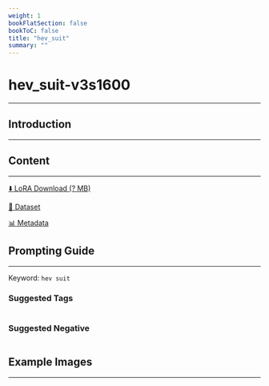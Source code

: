 ```yaml
---
weight: 1
bookFlatSection: false
bookToC: false
title: "hev_suit"
summary: ""
---
```


<!--markdownlint-disable MD025 MD033 -->

# hev_suit-v3s1600

---

## Introduction

---


## Content

---

[⬇️ LoRA Download (? MB)]()

[📐 Dataset]()

[📊 Metadata]()

## Prompting Guide

---

Keyword: `hev suit`

### Suggested Tags

```md
```

### Suggested Negative

```md
```

## Example Images

---

<div class="image-grid">
  <div class="image-grid-container">
    <a href="">
    </a>
    <a href="">
    </a>
  </div>
</div>
